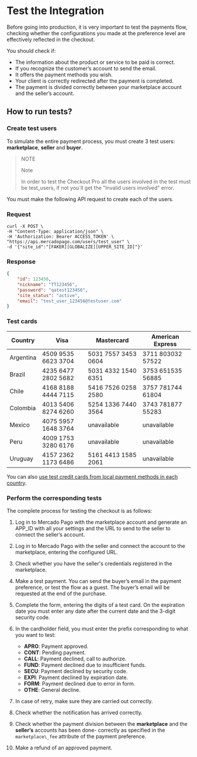 # Test the Integration

Before going into production, it is very important to test the payments flow, checking whether the configurations you made at the preference level are effectively reflected in the checkout.

You should check if:

+ The information about the product or service to be paid is correct.
+ If you recognize the customer’s account to send the email.
+ It offers the payment methods you wish.
+ Your client is correctly redirected after the payment is completed.
+ The payment is divided correctly between your marketplace account and the seller’s account.

## How to run tests?

### Create test users

To simulate the entire payment process, you must create 3 test users: **marketplace**, **seller** and **buyer**.

> NOTE
>
> Note
>
> In order to test the Checkout Pro all the users involved in the test must be test_users, if not you´ll get the "Invalid users involved" error.  


You must make the following API request to create each of the users.

### Request

```curl
curl -X POST \
-H "Content-Type: application/json" \
-H 'Authorization: Bearer ACCESS_TOKEN' \
"https://api.mercadopago.com/users/test_user" \
-d '{"site_id":"[FAKER][GLOBALIZE][UPPER_SITE_ID]"}'
```


### Response

```json
{
    "id": 123456,
    "nickname": "TT123456",
    "password": "qatest123456",
    "site_status": "active",
    "email": "test_user_123456@testuser.com"
}
```

### Test cards

| Country | Visa | Mastercard | American Express |
| --- | --- | --- | --- |
| Argentina | 4509 9535 6623 3704 |5031 7557 3453 0604 | 3711 803032 57522 |
| Brazil | 4235 6477 2802 5682 | 5031 4332 1540 6351 | 3753 651535 56885 |
| Chile | 4168 8188 4444 7115 | 5416 7526 0258 2580 | 3757 781744 61804 |
| Colombia | 4013 5406 8274 6260 | 5254 1336 7440 3564 | 3743 781877 55283 |
| Mexico | 4075 5957 1648 3764 | unavailable | unavailable |
| Peru | 4009 1753 3280 6176 | unavailable | unavailable |
| Uruguay | 4157 2362 1173 6486 | 5161 4413 1585 2061 | unavailable |

You can also [use test credit cards from local payment methods in each country](https://www.mercadopago[FAKER][URL][DOMAIN]/developers/en/guides/resources/localization/local-cards).

### Perform the corresponding tests

The complete process for testing the checkout is as follows:

1. Log in to Mercado Pago with the marketplace account and generate an APP_ID with all your settings and the URL to send to the seller to connect the seller’s account.
2. Log in to Mercado Pago with the seller and connect the account to the marketplace, entering the configured URL.
3. Check whether you have the seller's credentials registered in the marketplace.
4. Make a test payment. You can send the buyer’s email in the payment preference, or test the flow as a guest. The buyer’s email will be requested at the end of the purchase.
5. Complete the form, entering the digits of a test card. On the expiration date you must enter any date after the current date and the 3-digit security code.
6. In the cardholder field, you must enter the prefix corresponding to what you want to test:

    * **APRO**: Payment approved.  
    * **CONT**: Pending payment.  
    * **CALL**: Payment declined, call to authorize.  
    * **FUND**: Payment declined due to insufficient funds.  
    * **SECU**: Payment declined by security code.  
    * **EXPI**: Payment declined by expiration date.  
    * **FORM**: Payment declined due to error in form.  
    * **OTHE**: General decline.

7. In case of retry, make sure they are carried out correctly.
8. Check whether the notification has arrived correctly.
9. Check whether the payment division between the **marketplace** and the **seller’s** accounts has been done- correctly as specified in the `marketplace\_fee` attribute of the payment preference.
10. Make a refund of an approved payment.
